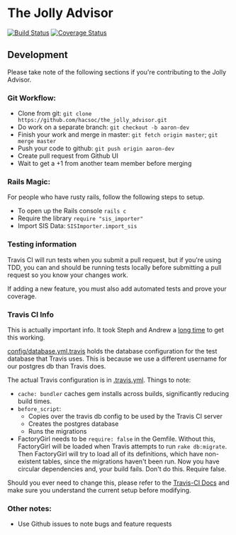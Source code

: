 # The Jolly Advisor

[![Build Status](https://travis-ci.org/hacsoc/the_jolly_advisor.svg?branch=master)](https://travis-ci.org/hacsoc/the_jolly_advisor)
[![Coverage Status](https://coveralls.io/repos/hacsoc/the_jolly_advisor/badge.svg)](https://coveralls.io/r/hacsoc/the_jolly_advisor)

## Development

Please take note of the following sections if you're contributing to the Jolly Advisor.

### Git Workflow:
- Clone from git: `git clone https://github.com/hacsoc/the_jolly_advisor.git`
- Do work on a separate branch: `git checkout -b aaron-dev`
- Finish your work and merge in master: `git fetch origin master`; `git merge master`
- Push your code to github: `git push origin aaron-dev`
- Create pull request from Github UI
- Wait to get a +1 from another team member before merging

### Rails Magic:
For people who have rusty rails, follow the following steps to setup.

- To open up the Rails console `rails c`
- Require the library `require "sis_importer"`
- Import SIS Data: `SISImporter.import_sis`

### Testing information

Travis CI will run tests when you submit a pull request, but if you're using TDD, you can and should be running tests locally before submitting a pull request so you know your changes work.

If adding a new feature, you must also add automated tests and prove your coverage. 

### Travis CI Info

This is actually important info. It took Steph and Andrew a
[long time](https://twitter.com/andrew_mason1/status/589624768904744960) to
get this working.

[config/database.yml.travis](config/database.yml.travis) holds the database
configuration for the test database that Travis uses. This is because we use
a different username for our postgres db than Travis does.

The actual Travis configuration is in [.travis.yml](.travis.yml). Things to note:
* `cache: bundler` caches gem installs across builds, significantly reducing build times.
* `before_script`:
  * Copies over the travis db config to be used by the Travis CI server
  * Creates the postgres database
  * Runs the migrations
* FactoryGirl needs to be `require: false` in the Gemfile. Without this, FactoryGirl will
be loaded when Travis attempts to run `rake db:migrate`. Then FactoryGirl will try to load
all of its definitions, which have non-existent tables, since the migrations haven't been run.
Now you have circular dependencies and, your build fails. Don't do this. Require false.

Should you ever need to change this, please refer to the [Travis-CI Docs](http://docs.travis-ci.com/) and make sure you understand the current setup before modifying.

### Other notes:

- Use Github issues to note bugs and feature requests


